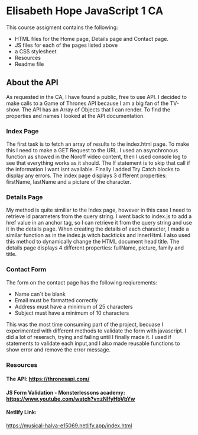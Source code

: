 # Elisabeth Hope JavaScript 1 CA

This course assigment contains the following:

- HTML files for the Home page, Details page and Contact page.
- JS files for each of the pages listed above
- a CSS stylesheet
- Resources
- Readme file

## About the API

As requested in the CA, I have found a public, free to use API.
I decided to make calls to a Game of Thrones API because I am a big fan of the TV-show.
The API has an Array of Objects that I can render.
To find the properties and names I looked at the API documentation.

### Index Page

The first task is to fetch an array of results to the index.html page. To make this I need to make a GET Request to the URL. I used an asynchronous function as showed in the Noroff video content, then I used console log to see that everything works as it should. The If statement is to skip that call if the information I want isnt available. Finally I added Try Catch blocks to display any errors.
The index page displays 3 different properties: firstName, lastName and a picture of the character.

### Details Page

My method is quite similiar to the Index page, however in this case I need to retrieve id parameters from the query string.
I went back to index.js to add a href value in an anchor tag, so I can retrieve it from the query string and use it in the details page. When creating the details of each character, I made a similar function as in the index.js witch backticks and InnerHtml. I also used this method to dynamically change the HTML document head title.
The details page displays 4 different properties: fullName, picture, family and title.

### Contact Form

The form on the contact page has the following reqiurements:

- Name can´t be blank
- Email must be formatted correctly
- Address must have a minimium of 25 characters
- Subject must have a minimum of 10 characters

This was the most time consuming part of the project, becuase I experimented with different methods to validate the form with javascript. I did a lot of reserach, trying and failing until I finally made it. I used if statements to validate each input,and I also made reusable functions to show error and remove the error message.

### Resources

#### The API: https://thronesapi.com/

#### JS Form Validation - Monsterlessons academy: https://www.youtube.com/watch?v=zNIfyHbVbYw

#### Netlify Link:

https://musical-halva-e15069.netlify.app/index.html
